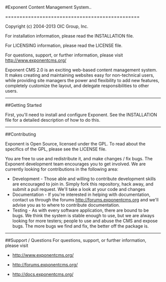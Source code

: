 #Exponent Content Management System..

===============================================

Copyright (c) 2004-2013 OIC Group, Inc.

For installation information, please read the INSTALLATION file.

For LICENSING information, please read the LICENSE file.

For questions, support, or further information, please visit
http://www.exponentcms.org/

Exponent CMS 2.0 is an exciting web-based content management system. It makes
creating and maintaining websites easy for non-technical users, while
providing site managers the power and flexibility to add new features,
completely customize the layout, and delegate responsibilities to other
users.

----------------
##Getting Started

First, you'll need to install and configure Exponent. See the INSTALLATION
file for a detailed description of how to do this.

------------
##Contributing

Exponent is Open Source, licensed under the GPL.  To read about the
specifics of the GPL, please see the LICENSE file.

You are free to use and redistribute it, and make changes / fix bugs. The
Exponent development team encourages you to get involved. We are currently
looking for contributions in the following area:

* Development - Those able and willing to contribute development skills are 
encouraged to join in.  Simply fork this repository, hack away, and submit a pull 
request. We'll take a look at your code and changes
* Documentation - If you're interested in helping with documentation, 
contact us through the forums http://forums.exponentcms.org and we'll advise you
as to where to contribute documentation.
* Testing - As with every software application, there are bound to be
bugs. We think the system is stable enough to use, but we are always
looking for more testers; people to use and abuse the CMS and expose bugs.
The more bugs we find and fix, the better off the package is.

-------------------
##Support / Questions
For questions, support, or further information, please visit

* http://www.exponentcms.org/

* http://forums.exponentcms.org/

* http://docs.exponentcms.org/
